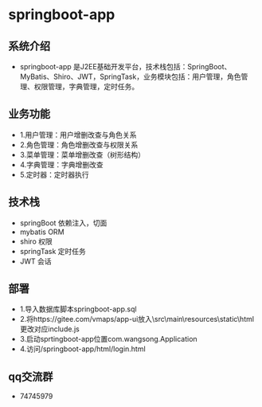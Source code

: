 # springboot-app

## 系统介绍

- springboot-app 是J2EE基础开发平台，技术栈包括：SpringBoot、MyBatis、Shiro、JWT，SpringTask，业务模块包括：用户管理，角色管理、权限管理，字典管理，定时任务。

## 业务功能

- 1.用户管理：用户增删改查与角色关系
- 2.角色管理：角色增删改查与权限关系
- 3.菜单管理：菜单增删改查（树形结构）
- 4.字典管理：字典增删改查
- 5.定时器：定时器执行

## 技术栈

- springBoot 依赖注入，切面  
- mybatis ORM 
- shiro 权限
- springTask 定时任务 
- JWT 会话 

## 部署

- 1.导入数据库脚本springboot-app.sql
- 2.将https://gitee.com/vmaps/app-ui放入\src\main\resources\static\html 更改对应include.js
- 3.启动sprtingboot-app位置com.wangsong.Application
- 4.访问/springboot-app/html/login.html

## qq交流群

- 74745979